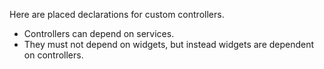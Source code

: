 Here are placed declarations for custom controllers.

- Controllers can depend on services.
- They must not depend on widgets, but instead widgets are dependent on controllers.